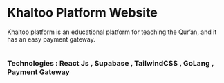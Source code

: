 <h1>Khaltoo Platform Website</h1>

<p>Khaltoo platform is an educational platform for teaching the Qur’an, and
it has an easy payment gateway.
</p>

<img src="https://i.postimg.cc/FsQXmXW8/img-1.png" alt="" />

<h3>Technologies : React Js , Supabase , TailwindCSS , GoLang , Payment Gateway </h3>
